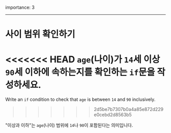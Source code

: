 importance: 3

---

# 사이 범위 확인하기

<<<<<<< HEAD
`age`(나이)가 `14`세 이상 `90`세 이하에 속하는지를 확인하는 `if`문을 작성하세요.
=======
Write an `if` condition to check that `age` is between `14` and `90` inclusively.
>>>>>>> 2d5be7b7307b0a4a85e872d229e0cebd2d8563b5

"이상과 이하"는 `age`(나이) 범위에 `14`나 `90`이 포함된다는 의미입니다.
